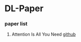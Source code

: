 # DL-Paper

### paper list
1. Attention Is All You Need [github](https://github.com/jadore801120/attention-is-all-you-need-pytorch)
